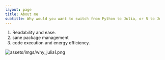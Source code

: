 ```yaml
---
layout: page
title: About me
subtitle: Why would you want to switch from Python to Julia, or R to Julia for that matter.
---
```


1. Readability and ease.
2. sane package management 
3. code execution and energy efficiency.


![assets/imgs/why_julia1.png](assets/imgs/why_julia1.png)
